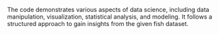 The code demonstrates various aspects of data science, including data manipulation, visualization, statistical analysis, and modeling. It follows a structured approach to gain insights from the given fish dataset.